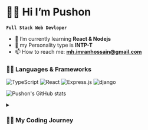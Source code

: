 # 👨‍🚀 Hi I’m Pushon
**`Full Stack Web Devloper`**
- 🌱 I’m currently learning  **React & Nodejs**
- 🪬 my Personality type is **INTP-T**
- 📫 How to reach me: **mh.imranhossain@gmail.com**

<h3>👨‍💻 Languages & Frameworks</h3>

<p>
<img alt="TypeScript" src="https://img.shields.io/badge/TypeScript-007ACC?style=for-the-badge&logo=typescript&logoColor=white">
<img alt="React" src="https://img.shields.io/badge/React-20232A?style=for-the-badge&logo=react&logoColor=61DAFB">
<img alt="Express.js" src="https://img.shields.io/badge/Express.js-404D59?style=for-the-badge">
<img alt="django" src="https://img.shields.io/badge/Django-092E20?style=for-the-badge&logo=django&logoColor=white">
</p>

![Pushon's GitHub stats](https://github-readme-stats.vercel.app/api?username=push-on&show_icons=true&theme=algolia&border_radius=10)

<details> <summary><h3>👨‍💻 My Coding Journey</h3></summary>
   I started my coding journey as a naive computer science student with a passion to learn everything I could about this programming world - code, linux, theory. And all the while, teaching myself game development with a dream to build my own game, but that soon got overshadowed by my desire to excel in Rust. A desire that landed me a full-stack software engineering job upon graduation. For me, programming has never been "simply a job," but rather a stimulating challenge that has allowed me to keep learning and developing. What began as a simple productivity solution has developed into a full-fledged passion that only grows more thrilling each time.

### ✨ Interests
- 🦀 **Rust** - (crab) still in early stages
- 🪲 Searching for **bugs** projects
- 🐵 **Blender** - 3D modeling, Sculpting, Motion Graphics
- 🎮 **Game** - animation & design

